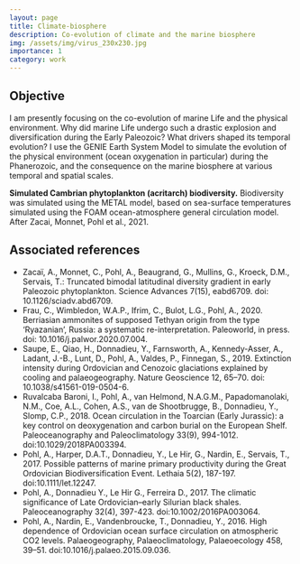 ```yaml
---
layout: page
title: Climate-biosphere
description: Co-evolution of climate and the marine biosphere
img: /assets/img/virus_230x230.jpg
importance: 1
category: work
---
```


<h2>Objective</h2>

I am presently focusing on the co-evolution of marine Life and the physical environment. Why did marine Life undergo such a drastic explosion and diversification during the Early Paleozoic? What drivers shaped its temporal evolution? I use the GENIE Earth System Model to simulate the evolution of the physical environment (ocean oxygenation in particular) during the Phanerozoic, and the consequence on the marine biosphere at various temporal and spatial scales.

<div class="row">
    <div class="col-sm mt-3 mt-md-0">
        <img class="img-fluid rounded z-depth-1" src="{{ '/assets/img/img_project_climate_biosphere.png' | relative_url }}" alt="" title="Climate-biosphere illustration"/>
    </div>
</div>
<div class="caption">
    <b>Simulated Cambrian phytoplankton (acritarch) biodiversity.</b> Biodiversity was simulated using the METAL model, based on sea-surface temperatures simulated using the FOAM ocean-atmosphere general circulation model. After Zacai, Monnet, Pohl et al., 2021.
</div>

<h2>Associated references</h2>

<ul style="list-style-type:disc">

<li>Zacaï, A., Monnet, C.,  Pohl, A., Beaugrand, G., Mullins, G., Kroeck, D.M., Servais, T.: Truncated bimodal latitudinal diversity gradient in early Paleozoic phytoplankton. Science Advances 7(15), eabd6709. doi: 10.1126/sciadv.abd6709.</li>

<li>Frau, C., Wimbledon, W.A.P., Ifrim, C., Bulot, L.G., Pohl, A., 2020. Berriasian ammonites of supposed Tethyan origin from the type ‘Ryazanian’, Russia: a systematic re-interpretation. Paleoworld, in press. doi: 10.1016/j.palwor.2020.07.004.</li>

<li>Saupe, E., Qiao, H., Donnadieu, Y., Farnsworth, A., Kennedy-Asser, A., Ladant, J.-B., Lunt, D., Pohl, A., Valdes, P., Finnegan, S., 2019. Extinction intensity during Ordovician and Cenozoic glaciations explained by cooling and palaeogeography. Nature Geoscience 12, 65–70. doi: 10.1038/s41561-019-0504-6.</li>

<li>Ruvalcaba Baroni, I., Pohl, A., van Helmond, N.A.G.M., Papadomanolaki, N.M., Coe, A.L., Cohen, A.S., van de Shootbrugge, B., Donnadieu, Y., Slomp, C.P., 2018. Ocean circulation in the Toarcian (Early Jurassic): a key control on deoxygenation and carbon burial on the European Shelf. Paleoceanography and Paleoclimatology 33(9), 994-1012. doi:10.1029/2018PA003394.</li>

<li>Pohl, A., Harper, D.A.T., Donnadieu, Y., Le Hir, G., Nardin, E., Servais, T., 2017. Possible patterns of marine primary productivity during the Great Ordovician Biodiversification Event. Lethaia 5(2), 187-197. doi:10.1111/let.12247.</li>

<li>Pohl, A., Donnadieu Y., Le Hir G., Ferreira D., 2017. The climatic significance of Late Ordovician–early Silurian black shales. Paleoceanography 32(4), 397-423. doi:10.1002/2016PA003064.</li>

<li>Pohl, A., Nardin, E., Vandenbroucke, T., Donnadieu, Y., 2016. High dependence of Ordovician ocean surface circulation on atmospheric CO2 levels. Palaeogeography, Palaeoclimatology, Palaeoecology 458, 39–51. doi:10.1016/j.palaeo.2015.09.036.</li>

</ul>
